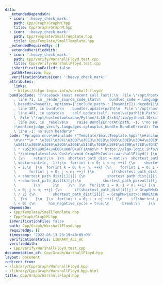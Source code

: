 ```yaml
---
data:
  _extendedDependsOn:
  - icon: ':heavy_check_mark:'
    path: Cpp/Graph/GraphM.hpp
    title: Cpp/Graph/GraphM.hpp
  - icon: ':heavy_check_mark:'
    path: Cpp/Template/SmallTemplate.hpp
    title: Cpp/Template/SmallTemplate.hpp
  _extendedRequiredBy: []
  _extendedVerifiedWith:
  - icon: ':heavy_check_mark:'
    path: Cpp/Verify/WarshallFloyd.test.cpp
    title: Cpp/Verify/WarshallFloyd.test.cpp
  _isVerificationFailed: false
  _pathExtension: hpp
  _verificationStatusIcon: ':heavy_check_mark:'
  attributes:
    links:
    - https://algo-logic.info/warshall-floyd/
  bundledCode: "Traceback (most recent call last):\n  File \"/opt/hostedtoolcache/Python/3.10.4/x64/lib/python3.10/site-packages/onlinejudge_verify/documentation/build.py\"\
    , line 71, in _render_source_code_stat\n    bundled_code = language.bundle(stat.path,\
    \ basedir=basedir, options={'include_paths': [basedir]}).decode()\n  File \"/opt/hostedtoolcache/Python/3.10.4/x64/lib/python3.10/site-packages/onlinejudge_verify/languages/cplusplus.py\"\
    , line 187, in bundle\n    bundler.update(path)\n  File \"/opt/hostedtoolcache/Python/3.10.4/x64/lib/python3.10/site-packages/onlinejudge_verify/languages/cplusplus_bundle.py\"\
    , line 401, in update\n    self.update(self._resolve(pathlib.Path(included), included_from=path))\n\
    \  File \"/opt/hostedtoolcache/Python/3.10.4/x64/lib/python3.10/site-packages/onlinejudge_verify/languages/cplusplus_bundle.py\"\
    , line 260, in _resolve\n    raise BundleErrorAt(path, -1, \"no such header\"\
    )\nonlinejudge_verify.languages.cplusplus_bundle.BundleErrorAt: Template/SmallTemplate.hpp:\
    \ line -1: no such header\n"
  code: "#pragma once\n#include \"Template/SmallTemplate.hpp\"\n#include \"Graph/GraphM.hpp\"\
    \n\n/**\n * \u30EF\u30FC\u30B7\u30E3\u30EB\u30D5\u30ED\u30A4\u30C9\u6CD5\n * \u6709\
    \u5411\u30B0\u30E9\u30D5\u306E\u5168\u70B9\u5BFE\u6700\u77ED\u7D4C\u8DEF O(V^3)\n\
    \ * \u5230\u9054\u4E0D\u80FD\uFF1Amax\n * https://algo-logic.info/warshall-floyd/\n\
    \ */\ntemplate<class Cost>\nvoid GraphM<Cost>::warshallFloyd() {\n  if(shortest_path_dist.size())\
    \ {\n    return;\n  }\n  shortest_path_dist = mat;\n  shortest_path_parent = vector<vector<int>>(n,\
    \ vector<int>(n, -1));\n  for(int i = 0; i < n; ++i) {\n    shortest_path_parent[i][i]\
    \ = i;\n  }\n  for(int k = 0; k < n; ++k) {\n    for(int i = 0; i < n; ++i) {\n\
    \      for(int j = 0; j < n; ++j) {\n        if(shortest_path_dist[i][k] + shortest_path_dist[k][j]\
    \ < shortest_path_dist[i][j]) {\n          shortest_path_dist[i][j] = shortest_path_dist[i][k]\
    \ + shortest_path_dist[k][j];\n          shortest_path_parent[i][j] = shortest_path_parent[k][j];\n\
    \        }\n      }\n    }\n  }\n  for(int i = 0; i < n; ++i) {\n    for(int j\
    \ = 0; j < n; ++j) {\n      if(shortest_path_dist[i][j] > GraphM<Cost>::UNREACHABLE\
    \ / 2) {\n        shortest_path_dist[i][j] = GraphM<Cost>::UNREACHABLE;\n    \
    \  }\n    }\n  }\n  for(int i = 0; i < n; ++i) {\n    if(shortest_path_dist[i][i]\
    \ < 0) {\n      has_negative_cycle = true;\n      break;\n    }\n  }\n}\n"
  dependsOn:
  - Cpp/Template/SmallTemplate.hpp
  - Cpp/Graph/GraphM.hpp
  isVerificationFile: false
  path: Cpp/Graph/WarshallFloyd.hpp
  requiredBy: []
  timestamp: '2022-06-13 23:19:48+09:00'
  verificationStatus: LIBRARY_ALL_AC
  verifiedWith:
  - Cpp/Verify/WarshallFloyd.test.cpp
documentation_of: Cpp/Graph/WarshallFloyd.hpp
layout: document
redirect_from:
- /library/Cpp/Graph/WarshallFloyd.hpp
- /library/Cpp/Graph/WarshallFloyd.hpp.html
title: Cpp/Graph/WarshallFloyd.hpp
---
```

